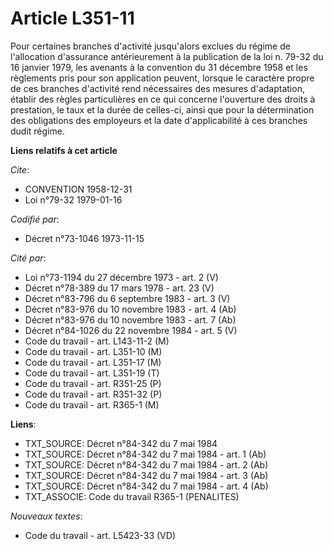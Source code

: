 # Article L351-11

Pour certaines branches d'activité jusqu'alors exclues du régime de l'allocation d'assurance antérieurement à la publication
de la loi n. 79-32 du 16 janvier 1979, les avenants à la convention du 31 décembre 1958 et les règlements pris pour son
application peuvent, lorsque le caractère propre de ces branches d'activité rend nécessaires des mesures d'adaptation,
établir des règles particulières en ce qui concerne l'ouverture des droits à prestation, le taux et la durée de celles-ci,
ainsi que pour la détermination des obligations des employeurs et la date d'applicabilité à ces branches dudit régime.

**Liens relatifs à cet article**

_Cite_:

  - CONVENTION 1958-12-31
  - Loi n°79-32 1979-01-16

_Codifié par_:

  - Décret n°73-1046 1973-11-15

_Cité par_:

  - Loi n°73-1194 du 27 décembre 1973 - art. 2 (V)
  - Décret n°78-389 du 17 mars 1978 - art. 23 (V)
  - Décret n°83-796 du 6 septembre 1983 - art. 3 (V)
  - Décret n°83-976 du 10 novembre 1983 - art. 4 (Ab)
  - Décret n°83-976 du 10 novembre 1983 - art. 7 (Ab)
  - Décret n°84-1026 du 22 novembre 1984 - art. 5 (V)
  - Code du travail - art. L143-11-2 (M)
  - Code du travail - art. L351-10 (M)
  - Code du travail - art. L351-17 (M)
  - Code du travail - art. L351-19 (T)
  - Code du travail - art. R351-25 (P)
  - Code du travail - art. R351-32 (P)
  - Code du travail - art. R365-1 (M)

**Liens**:

  - TXT_SOURCE: Décret n°84-342 du 7 mai 1984
  - TXT_SOURCE: Décret n°84-342 du 7 mai 1984 - art. 1 (Ab)
  - TXT_SOURCE: Décret n°84-342 du 7 mai 1984 - art. 2 (Ab)
  - TXT_SOURCE: Décret n°84-342 du 7 mai 1984 - art. 3 (Ab)
  - TXT_SOURCE: Décret n°84-342 du 7 mai 1984 - art. 4 (Ab)
  - TXT_ASSOCIE: Code du travail R365-1 (PENALITES)

_Nouveaux textes_:

  - Code du travail - art. L5423-33 (VD)
